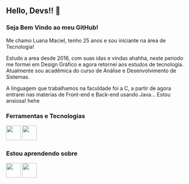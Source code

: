 ## Hello, Devs!! 👋
### Seja Bem Vindo ao meu GitHub!

Me chamo Luana Maciel, tenho 25 anos e sou iniciante na área de Tecnologia!

Estudo a area desde 2016, com suas idas e vindas ahahha, neste periodo me formei em Design Gráfico e agora retornei aos estudos de tecnologia.
Atualmente sou acadêmica do curso de Análise e Desenvolvimento de Sistemas.

A linguagem que trabalhamos na faculdade foi a C, a partir de agora entrarei nas materias de Front-end e Back-end usando Java... 
Estou ansiosa! hehe 




### Ferramentas e Tecnologias

<img src="https://cdn.jsdelivr.net/gh/devicons/devicon/icons/photoshop/photoshop-plain.svg" width="40" height="40" /> <img src="https://cdn.jsdelivr.net/gh/devicons/devicon/icons/c/c-original.svg" width="40" height="40" />



### Estou aprendendo sobre

<img src="https://cdn.jsdelivr.net/gh/devicons/devicon/icons/python/python-original.svg" width="40" height="40" /> <img src="https://cdn.jsdelivr.net/gh/devicons/devicon/icons/java/java-original.svg" width="40" height="40" />

<!--
**luanamaciel/luanamaciel** is a ✨ _special_ ✨ repository because its `README.md` (this file) appears on your GitHub profile.

- Me chamo Luana Maciel, tenho 25 anos e sou iniciante na área de tecnologia!

- 🔭 I’m currently working on ...
- 🌱 I’m currently learning ...
- 👯 I’m looking to collaborate on ...
- 🤔 I’m looking for help with ...
- 💬 Ask me about ...
- 📫 How to reach me: ...
- 😄 Pronouns: ...
- ⚡ Fun fact: ...
-->
